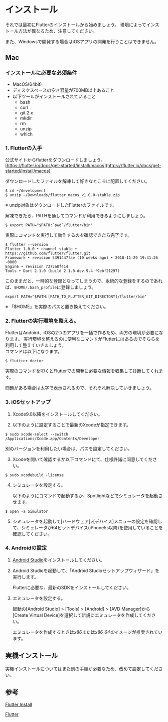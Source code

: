 # インストール

それでは最初にFlutterのインストールから始めましょう。
環境によってインストール方法が異なるため、注意してください。

また、Windowsで開発する場合はiOSアプリの開発を行うことはできません。

## Mac

### インストールに必要な必須条件
- MacOS(64bit)
- ディスクスペースの空き容量が700MB以上あること
- 以下ツールがインストールされていること
  - bash
  - curl
  - git 2.x
  - mkdir
  - rm
  - unzip
  - which 

### 1. Flutterの入手

公式サイトからflutterをダウンロードしましょう。  
[https://flutter.io/docs/get-started/install/macos](https://flutter.io/docs/get-started/install/macos)

ダウンロードしたファイルを解凍して好きなところに配置してください。

```
$ cd ~/development
$ unzip ~/Downloads/flutter_macos_v1.0.0-stable.zip
```
※ unzip対象はダウンロードしたFlutterのファイルです。

解凍できたら、PATHを通してコマンドが利用できるようにしましょう。

```
$ export PATH="$PATH:`pwd`/flutter/bin"
```

実際にコマンドを実行して動作するのを確認できたら完了です。

```
$ flutter --version
Flutter 1.0.0 • channel stable • https://github.com/flutter/flutter.git
Framework • revision 5391447fae (10 weeks ago) • 2018-11-29 19:41:26 -0800
Engine • revision 7375a0f414
Tools • Dart 2.1.0 (build 2.1.0-dev.9.4 f9ebf21297)
```

このままだと、一時的な登録となってしまうので、永続的な登録をするのであれば、```$HOME/.bash_profile```に登録しましょう。

```~/.bash_profile
export PATH="$PATH:[PATH_TO_FLUTTER_GIT_DIRECTORY]/flutter/bin"
```
※ 「$HOME」を実際のパスと置き換えてください。

### 2. Flutterの実行環境を整える。

FlutterはAndoird、iOSの2つのアプリを一括で作るため、両方の環境が必要になります。
実行環境を整えるのに便利なコマンドがFlutterにはあるのでそちらを利用して整えていきましょう。  
コマンドは以下になります。

```
$ fluttter doctor
```

実際のコマンドを叩くとFlutterでの開発に必要な情報を収集して診断してくれます。

問題がある場合は太字で表示されるので、それぞれ解決していきましょう。

### 3. iOSセットアップ

1. Xcode9.0以降をインストールしてください。

2. 以下のように設定することで最新のXcodeが指定できます。

```
$ sudo xcode-select --switch /Applications/Xcode.app/Contents/Developer
```

別のバージョンを利用したい場合は、パスを設定してください。

3. Xcodeを開いて確認するか以下コマンドにて、仕様許諾に同意してください。

```
$ sudo xcodebuild -license
```

4. シミュレータを設定する。

   以下のようにコマンドで起動するか、Spotlightなどでシミュレータを起動させます。

```
$ open -a Simulator
```

5. シミュレータを起動して[ハードウェア]>[デバイス]メニューの設定を確認して、シミュレータが64ビットデバイス(iPhone5s以降)を使用していることを確認してください。

### 4. Androidの設定

1. [Android Studio](https://developer.android.com/studio/)をインストールしてください。

2. Android Studioを起動して、「Android Studioセットアップウィザード」を実行します。

   Flutterに必要な、最新のSDKをインストールしてください。

3. エミュレータを設定する。

   起動の[Android Studio] > [Tools] > [Android] > [AVD Manager]から[Create Virtual Device]を選択して新規にエミュレータを作成してください。

   エミュレータを作成するときは*x86*または*x86_64の*イメージが推奨されています。



## 実機インストール

実機インストールについてはまた別の手順が必要なため、改めて設定してください。



## 参考

[Flutter Install](https://flutter.io/docs/get-started/install)

[Flutter](https://www.youtube.com/watch?time_continue=3&v=fq4N0hgOWzU)